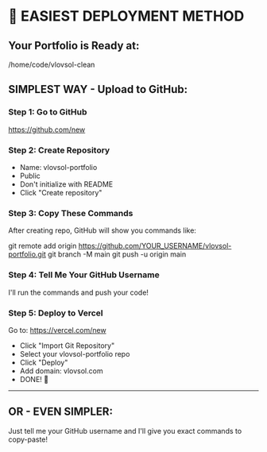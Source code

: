 # 🚀 EASIEST DEPLOYMENT METHOD

## Your Portfolio is Ready at:
/home/code/vlovsol-clean

## SIMPLEST WAY - Upload to GitHub:

### Step 1: Go to GitHub
https://github.com/new

### Step 2: Create Repository
- Name: vlovsol-portfolio
- Public
- Don't initialize with README
- Click "Create repository"

### Step 3: Copy These Commands
After creating repo, GitHub will show you commands like:

git remote add origin https://github.com/YOUR_USERNAME/vlovsol-portfolio.git
git branch -M main
git push -u origin main

### Step 4: Tell Me Your GitHub Username
I'll run the commands and push your code!

### Step 5: Deploy to Vercel
Go to: https://vercel.com/new
- Click "Import Git Repository"
- Select your vlovsol-portfolio repo
- Click "Deploy"
- Add domain: vlovsol.com
- DONE! 🎉

---

## OR - EVEN SIMPLER:

Just tell me your GitHub username and I'll give you exact commands to copy-paste!
